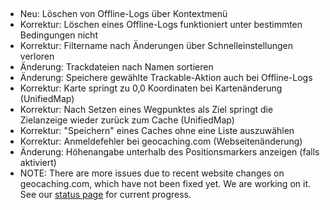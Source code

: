 ##
- Neu: Löschen von Offline-Logs über Kontextmenü
- Korrektur: Löschen eines Offline-Logs funktioniert unter bestimmten Bedingungen nicht
- Korrektur: Filtername nach Änderungen über Schnelleinstellungen verloren
- Änderung: Trackdateien nach Namen sortieren
- Änderung: Speichere gewählte Trackable-Aktion auch bei Offline-Logs
- Korrektur: Karte springt zu 0,0 Koordinaten bei Kartenänderung (UnifiedMap)
- Korrektur: Nach Setzen eines Wegpunktes als Ziel springt die Zielanzeige wieder zurück zum Cache (UnifiedMap)
- Korrektur: "Speichern" eines Caches ohne eine Liste auszuwählen
- Korrektur: Anmeldefehler bei geocaching.com (Webseitenänderung)
- Änderung: Höhenangabe unterhalb des Positionsmarkers anzeigen (falls aktiviert)
- NOTE: There are more issues due to recent website changes on geocaching.com, which have not been fixed yet. We are working on it. See our [status page](https://github.com/cgeo/cgeo/issues/15555) for current progress.
